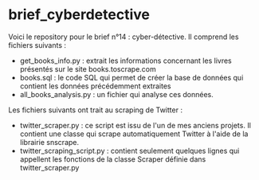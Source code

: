 # brief_cyberdetective

Voici le repository pour le brief n°14 : cyber-détective. Il comprend les fichiers suivants :
- get_books_info.py : extrait les informations concernant les livres présentés sur le site books.toscrape.com
- books.sql : le code SQL qui permet de créer la base de données qui contient les données précédemment extraites
- all_books_analysis.py : un fichier qui analyse ces données.

Les fichiers suivants ont trait au scraping de Twitter :
- twitter_scraper.py : ce script est issu de l'un de mes anciens projets. Il contient une classe qui scrape automatiquement Twitter à l'aide de la librairie snscrape.
- twitter_scraping_script.py : contient seulement quelques lignes qui appellent les fonctions de la classe Scraper définie dans twitter_scraper.py
